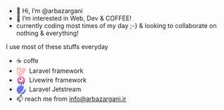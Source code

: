 - 👋 Hi, I’m @arbazargani
- 👀 I’m interested in Web, Dev & COFFEE!
- currently coding most times of my day ;-} & looking to collaborate on nothing & everything!

I use most of these stuffs everyday
- ☕ coffe
- <img src="https://github.com/primer-studio/assets/blob/main/images/laravel.png?raw=true" width="21" align="top">&nbsp; Laravel framework
- <img src="https://github.com/primer-studio/assets/blob/main/images/livewire.png?raw=true" width="21" align="top">&nbsp; Livewire framework
- <img src="https://github.com/primer-studio/assets/blob/main/images/jetstream.png?raw=true" width="21" align="top">&nbsp; Laravel Jetstream
- 📫 reach me from info@arbazargani.ir

<!---
arbazargani/arbazargani is a ✨ special ✨ repository because its `README.md` (this file) appears on your GitHub profile.
You can click the Preview link to take a look at your changes.
--->
